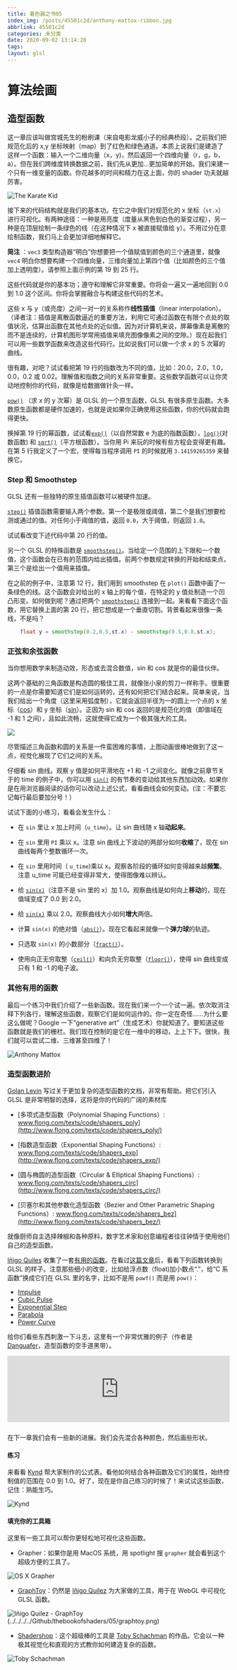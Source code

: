 ```yaml
---
title: 着色器之书05
index_img: /posts/45501c2d/anthony-mattox-ribbon.jpg
abbrlink: 45501c2d
categories: 未分类
date: 2020-09-02 13:14:28
tags:
layout: glsl
---
```


# 算法绘画

## 造型函数

这一章应该叫做宫城先生的粉刷课（来自电影龙威小子的经典桥段）。之前我们把规范化后的 x,y 坐标映射（map）到了红色和绿色通道。本质上说我们是建造了这样一个函数：输入一个二维向量（x，y)，然后返回一个四维向量（r，g，b，a）。但在我们跨维度转换数据之前，我们先从更加…更加简单的开始。我们来建一个只有一维变量的函数。你花越多的时间和精力在这上面，你的 shader 功夫就越厉害。

![The Karate Kid](%E7%9D%80%E8%89%B2%E5%99%A8%E4%B9%8B%E4%B9%A605/mr_miyagi.jpg)

接下来的代码结构就是我们的基本功。在它之中我们对规范化的 x 坐标（`st.x`）进行可视化。有两种途径：一种是用亮度（度量从黑色到白色的渐变过程），另一种是在顶层绘制一条绿色的线（在这种情况下 x 被直接赋值给 y）。不用过分在意绘制函数，我们马上会更加详细地解释它。

<div class="container" style="margin:0;padding:0">
    <div class="codeAndCanvas" data="/blog/glsl/linear.frag" style="width:100%;height:auto;margin-bottom:10px"></div>
</div>

**简注** ：`vec3` 类型构造器“明白”你想要把一个值赋值到颜色的三个通道里，就像 `vec4` 明白你想要构建一个四维向量，三维向量加上第四个值（比如颜色的三个值加上透明度）。请参照上面示例的第 19 到 25 行。

这些代码就是你的基本功；遵守和理解它非常重要。你将会一遍又一遍地回到 0.0 到 1.0 这个区间。你将会掌握融合与构建这些代码的艺术。

这些 x 与 y（或亮度）之间一对一的关系称作**线性插值**（linear interpolation）。（译者注：插值是离散函数逼近的重要方法，利用它可通过函数在有限个点处的取值状况，估算出函数在其他点处的近似值。因为对计算机来说，屏幕像素是离散的而不是连续的，计算机图形学常用插值来填充图像像素之间的空隙。）现在起我们可以用一些数学函数来改造这些代码行。比如说我们可以做一个求 x 的 5 次幂的曲线。

<div class="container" style="margin:0;padding:0">
    <div class="codeAndCanvas" data="/blog/glsl/expo.frag" style="width:100%;height:auto;margin-bottom:10px"></div>
</div>

很有趣，对吧？试试看把第 19 行的指数改为不同的值，比如：20.0，2.0，1.0，0.0，0.2 或 0.02。理解值和指数之间的关系非常重要。这些数学函数可以让你灵动地控制你的代码，就像是给数据做针灸一样。

[`pow()`](../glossary/?search=pow) （求 x 的 y 次幂）是 GLSL 的一个原生函数，GLSL 有很多原生函数。大多数原生函数都是硬件加速的，也就是说如果你正确使用这些函数，你的代码就会跑得更快。

换掉第 19 行的幂函数，试试看[`exp()`](../glossary/?search=exp)（以自然常数 e 为底的指数函数），[`log()`](../glossary/?search=log)(对数函数) 和 [`sqrt()`](../glossary/?search=sqrt)（平方根函数）。当你用 Pi 来玩的时候有些方程会变得更有趣。在第 5 行我定义了一个宏，使得每当程序调用 `PI` 的时候就用 `3.14159265359` 来替换它。

### Step 和 Smoothstep

GLSL 还有一些独特的原生插值函数可以被硬件加速。

[`step()`](../glossary/?search=step) 插值函数需要输入两个参数。第一个是极限或阈值，第二个是我们想要检测或通过的值。对任何小于阈值的值，返回 `0.0`，大于阈值，则返回 `1.0`。

试试看改变下述代码中第 20 行的值。

<div class="container" style="margin:0;padding:0">
    <div class="codeAndCanvas" data="/blog/glsl/step.frag" style="width:100%;height:auto;margin-bottom:10px"></div>
</div>

另一个 GLSL 的特殊函数是 [`smoothstep()`](../glossary/?search=smoothstep)。当给定一个范围的上下限和一个数值，这个函数会在已有的范围内给出插值。前两个参数规定转换的开始和结束点，第三个是给出一个值用来插值。

<div class="container" style="margin:0;padding:0">
    <div class="codeAndCanvas" data="/blog/glsl/smoothstep.frag" style="width:100%;height:auto;margin-bottom:10px"></div>
</div>

在之前的例子中，注意第 12 行，我们用到 smoothstep 在 `plot()` 函数中画了一条绿色的线。这个函数会对给出的 x 轴上的每个值，在特定的 y 值处制造一个凹凸形变。如何做到呢？通过把两个 [`smoothstep()`](../glossary/?search=smoothstep) 连接到一起。来看看下面这个函数，用它替换上面的第 20 行，把它想成是一个垂直切割。背景看起来很像一条线，不是吗？

```glsl
    float y = smoothstep(0.2,0.5,st.x) - smoothstep(0.5,0.8,st.x);
```

### 正弦和余弦函数

当你想用数学来制造动效，形态或去混合数值，sin 和 cos 就是你的最佳伙伴。

这两个基础的三角函数是构造圆的极佳工具，就像张小泉的剪刀一样称手。很重要的一点是你需要知道它们是如何运转的，还有如何把它们结合起来。简单来说，当我们给出一个角度（这里采用弧度制），它就会返回半径为一的圆上一个点的 x 坐标（[cos](../glossary/?search=cos)）和 y 坐标（[sin](../glossary/?search=sin)）。正因为 sin 和 cos 返回的是规范化的值（即值域在 -1 和 1 之间），且如此流畅，这就使得它成为一个极其强大的工具。

![](%E7%9D%80%E8%89%B2%E5%99%A8%E4%B9%8B%E4%B9%A605/sincos-1599050153033.gif)

尽管描述三角函数和圆的关系是一件蛮困难的事情，上图动画很棒地做到了这一点，视觉化展现了它们之间的关系。

<div class="container" style="margin:0;padding:0">
 <div class="simpleFunction" data="y = sin(x);"></div>
</div>

仔细看 sin 曲线。观察 y 值是如何平滑地在 +1 和 -1 之间变化。就像之前章节关于的 time 的例子中，你可以用 [`sin()`](../glossary/?search=sin) 的有节奏的变动给其他东西加动效。如果你是在用浏览器阅读的话你可以改动上述公式，看看曲线会如何变动。(注：不要忘记每行最后要加分号！）

试试下面的小练习，看看会发生什么：

- 在 `sin` 里让 x 加上时间（`u_time`）。让 sin 曲线随 x 轴**动起来**。

- 在 `sin` 里用 `PI` 乘以 x。注意 sin 曲线上下波动的两部分如何**收缩**了，现在 sin 曲线每两个整数循环一次。

- 在 `sin` 里用时间（ `u_time`)乘以 x。观察各阶段的循环如何变得越来越**频繁**。注意 u_time 可能已经变得非常大，使得图像难以辨认。

- 给 [`sin(x)`](../glossary/?search=sin)（注意不是 sin 里的 x）加 1.0。观察曲线是如何向上**移动**的，现在值域变成了 0.0 到 2.0。

- 给 [`sin(x)`](../glossary/?search=sin) 乘以 2.0。观察曲线大小如何**增大**两倍。

- 计算 `sin(x)` 的绝对值（[`abs()`](../glossary/?search=abs)）。现在它看起来就像一个**弹力球**的轨迹。

- 只选取 `sin(x)` 的小数部分（[`fract()`](../glossary/?search=fract)）。

- 使用向正无穷取整（[`ceil()`](../glossary/?search=ceil)）和向负无穷取整（[`floor()`](../glossary/?search=floor)），使得 sin 曲线变成只有 1 和 -1 的电子波。

### 其他有用的函数

最后一个练习中我们介绍了一些新函数。现在我们来一个一个试一遍。依次取消注释下列各行，理解这些函数，观察它们是如何运作的。你一定在奇怪……为什么要这么做呢？Google 一下“generative art”（生成艺术）你就知道了。要知道这些函数就是我们的栅栏。我们现在控制的是它在一维中的移动，上上下下。很快，我们就可以尝试二维、三维甚至四维了！

![Anthony Mattox](%E7%9D%80%E8%89%B2%E5%99%A8%E4%B9%8B%E4%B9%A605/anthony-mattox-ribbon.jpg)

<div class="container" style="margin:0;padding:0">
    <div class="simpleFunction" data="y = mod(x,0.5); // 返回 x 对 0.5 取模的值
    //y = fract(x); // 仅仅返回数的小数部分
    //y = ceil(x);  // 向正无穷取整
    //y = floor(x); // 向负无穷取整
    //y = sign(x);  // 提取 x 的正负号
    //y = abs(x);   // 返回 x 的绝对值
    //y = clamp(x,0.0,1.0); // 把 x 的值限制在 0.0 到 1.0
    //y = min(0.0,x);   // 返回 x 和 0.0 中的较小值
    //y = max(0.0,x);   // 返回 x 和 0.0 中的较大值  ">
    </div>
</div>

### 造型函数进阶

[Golan Levin](http://www.flong.com/) 写过关于更加复杂的造型函数的文档，非常有帮助。把它们引入 GLSL 是非常明智的选择，这将是你的代码的广阔的素材库

- [多项式造型函数（Polynomial Shaping Functions）: www.flong.com/texts/code/shapers_poly](http://www.flong.com/texts/code/shapers_poly/)

- [指数造型函数（Exponential Shaping Functions）: www.flong.com/texts/code/shapers_exp](http://www.flong.com/texts/code/shapers_exp/)

- [圆与椭圆的造型函数（Circular & Elliptical Shaping Functions）: www.flong.com/texts/code/shapers_circ](http://www.flong.com/texts/code/shapers_circ/)

- [贝塞尔和其他参数化造型函数（Bezier and Other Parametric Shaping Functions）: www.flong.com/texts/code/shapers_bez](http://www.flong.com/texts/code/shapers_bez/)

就像厨师自主选择辣椒和各种原料，数字艺术家和创意编程者往往钟情于使用他们自己的造型函数。

[Iñigo Quiles](http://www.iquilezles.org/) 收集了一套[有用的函数](http://www.iquilezles.org/www/articles/functions/functions.htm)。在看过[这篇文章](http://www.iquilezles.org/www/articles/functions/functions.htm)后，看看下列函数转换到 GLSL 的样子。注意那些细小的改变，比如给浮点数（float)加小数点“.”，给“C 系函数”换成它们在 GLSL 里的名字，比如不是用 `powf()` 而是用 `pow()`：

- [Impulse](../edit.php#05/impulse.frag)
- [Cubic Pulse](../edit.php#05/cubicpulse.frag)
- [Exponential Step](../edit.php#05/expstep.frag)
- [Parabola](../edit.php#05/parabola.frag)
- [Power Curve](../edit.php#05/pcurve.frag)

给你们看些东西刺激一下斗志，这里有一个非常优雅的例子（作者是 [Danguafer](https://www.shadertoy.com/user/Danguafer)，造型函数的空手道黑带）。

<div class="container" style="margin:0;padding:0">
 <iframe style="width:100%;height:auto;margin-bottom:10px" frameborder="0" src="https://www.aigisss.com/glsl/#/embed" allowfullscreen></iframe>
</div>

在下一章我们会有一些新的进展。我们会先混合各种颜色，然后画些形状。

#### 练习

来看看 [Kynd](http://www.kynd.info/log/) 帮大家制作的公式表。看他如何结合各种函数及它们的属性，始终控制值的范围在 0.0 到 1.0。好了，现在是你自己练习的时候了！来试试这些函数，记住：熟能生巧。

![Kynd](%E7%9D%80%E8%89%B2%E5%99%A8%E4%B9%8B%E4%B9%A605/kynd.png)

#### 填充你的工具箱

这里有一些工具可以帮你更轻松地可视化这些函数。

- Grapher：如果你是用 MacOS 系统，用 spotlight 搜 `grapher` 就会看到这个超级方便的工具了。

![OS X Grapher](%E7%9D%80%E8%89%B2%E5%99%A8%E4%B9%8B%E4%B9%A605/grapher.png)

- [GraphToy](http://www.iquilezles.org/apps/graphtoy/)：仍然是 [Iñigo Quilez](http://www.iquilezles.org) 为大家做的工具，用于在 WebGL 中可视化 GLSL 函数。

![Iñigo Quilez - GraphToy (../../../../Github/thebookofshaders/05/graphtoy.png)](%E7%9D%80%E8%89%B2%E5%99%A8%E4%B9%8B%E4%B9%A605/graphtoy.png)

- [Shadershop](http://tobyschachman.com/Shadershop/)：这个超级棒的工具是 [Toby Schachman](http://tobyschachman.com/) 的作品。它会以一种极其视觉化和直观的方式教你如何建造复杂的函数。

![Toby Schachman](%E7%9D%80%E8%89%B2%E5%99%A8%E4%B9%8B%E4%B9%A605/shadershop.png)
